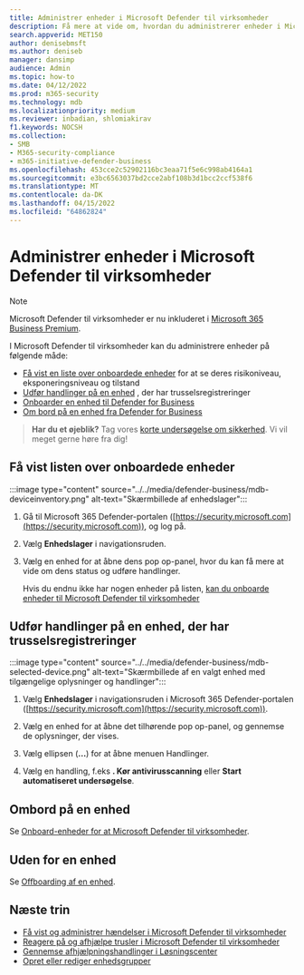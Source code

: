 ```yaml
---
title: Administrer enheder i Microsoft Defender til virksomheder
description: Få mere at vide om, hvordan du administrerer enheder i Microsoft Defender til virksomheder
search.appverid: MET150
author: denisebmsft
ms.author: deniseb
manager: dansimp
audience: Admin
ms.topic: how-to
ms.date: 04/12/2022
ms.prod: m365-security
ms.technology: mdb
ms.localizationpriority: medium
ms.reviewer: inbadian, shlomiakirav
f1.keywords: NOCSH
ms.collection:
- SMB
- M365-security-compliance
- m365-initiative-defender-business
ms.openlocfilehash: 453cce2c52902116bc3eaa71f5e6c998ab4164a1
ms.sourcegitcommit: e3bc6563037bd2cce2abf108b3d1bcc2ccf538f6
ms.translationtype: MT
ms.contentlocale: da-DK
ms.lasthandoff: 04/15/2022
ms.locfileid: "64862824"
---
```

# <a name="manage-devices-in-microsoft-defender-for-business"></a>Administrer enheder i Microsoft Defender til virksomheder

> [!NOTE]
> Microsoft Defender til virksomheder er nu inkluderet i [Microsoft 365 Business Premium](../../business-premium/index.md). 

I Microsoft Defender til virksomheder kan du administrere enheder på følgende måde:

- [Få vist en liste over onboardede enheder](#view-the-list-of-onboarded-devices) for at se deres risikoniveau, eksponeringsniveau og tilstand
- [Udfør handlinger på en enhed](#take-action-on-a-device-that-has-threat-detections) , der har trusselsregistreringer
- [Onboarder en enhed til Defender for Business](#onboard-a-device)  
- [Om bord på en enhed fra Defender for Business](#offboard-a-device)

>
> **Har du et øjeblik?**
> Tag vores <a href="https://microsoft.qualtrics.com/jfe/form/SV_0JPjTPHGEWTQr4y" target="_blank">korte undersøgelse om sikkerhed</a>. Vi vil meget gerne høre fra dig!
>

## <a name="view-the-list-of-onboarded-devices"></a>Få vist listen over onboardede enheder

:::image type="content" source="../../media/defender-business/mdb-deviceinventory.png" alt-text="Skærmbillede af enhedslager":::

1. Gå til Microsoft 365 Defender-portalen ([https://security.microsoft.com](https://security.microsoft.com)), og log på.

2. Vælg **Enhedslager** i navigationsruden.

3. Vælg en enhed for at åbne dens pop op-panel, hvor du kan få mere at vide om dens status og udføre handlinger. 

   Hvis du endnu ikke har nogen enheder på listen, [kan du onboarde enheder til Microsoft Defender til virksomheder](mdb-onboard-devices.md)

## <a name="take-action-on-a-device-that-has-threat-detections"></a>Udfør handlinger på en enhed, der har trusselsregistreringer

:::image type="content" source="../../media/defender-business/mdb-selected-device.png" alt-text="Skærmbillede af en valgt enhed med tilgængelige oplysninger og handlinger":::

1. Vælg **Enhedslager** i navigationsruden i Microsoft 365 Defender-portalen ([https://security.microsoft.com](https://security.microsoft.com)). 

2. Vælg en enhed for at åbne det tilhørende pop op-panel, og gennemse de oplysninger, der vises.

3. Vælg ellipsen (**...**) for at åbne menuen Handlinger. 

4. Vælg en handling, f.eks **. Kør antivirusscanning** eller **Start automatiseret undersøgelse**. 

## <a name="onboard-a-device"></a>Ombord på en enhed

Se [Onboard-enheder for at Microsoft Defender til virksomheder](mdb-onboard-devices.md).

## <a name="offboard-a-device"></a>Uden for en enhed

Se [Offboarding af en enhed](mdb-offboard-devices.md).

## <a name="next-steps"></a>Næste trin

- [Få vist og administrer hændelser i Microsoft Defender til virksomheder](mdb-view-manage-incidents.md)
- [Reagere på og afhjælpe trusler i Microsoft Defender til virksomheder](mdb-respond-mitigate-threats.md)
- [Gennemse afhjælpningshandlinger i Løsningscenter](mdb-review-remediation-actions.md)
- [Opret eller rediger enhedsgrupper](mdb-create-edit-device-groups.md)